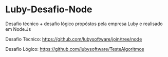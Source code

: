 # Luby-Desafio-Node

Desafio técnico + desafio lógico propóstos pela empresa Luby e realisado em Node.Js

Desafio Técnico: https://github.com/lubysoftware/join/tree/node 

Desafio Lógico: https://github.com/lubysoftware/TesteAlgoritmos
